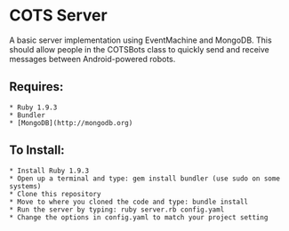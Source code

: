 COTS Server
===========================

A basic server implementation using EventMachine and MongoDB. This should allow people in the COTSBots class to quickly send and receive messages between Android-powered robots.

Requires:
-------------------------

    * Ruby 1.9.3
    * Bundler
    * [MongoDB](http://mongodb.org)

To Install:
-----------------------

    * Install Ruby 1.9.3
    * Open up a terminal and type: gem install bundler (use sudo on some systems)
    * Clone this repository
    * Move to where you cloned the code and type: bundle install
    * Run the server by typing: ruby server.rb config.yaml
    * Change the options in config.yaml to match your project setting
